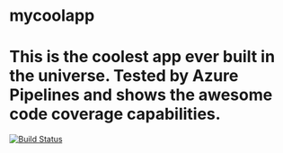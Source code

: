 # mycoolapp

# This is the coolest app ever built in the universe. Tested by Azure Pipelines and shows the awesome code coverage capabilities.

[![Build Status](https://dev.azure.com/mseng/AzureDevOps/_apis/build/status/CorePipelines/VSO.CI?branchName=master)](https://dev.azure.com/mseng/AzureDevOps/_build/latest?definitionId=827&branchName=master)
